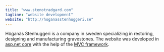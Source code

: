 ```yaml
---
title: "www.stenotradgard.com"
tagline: "website development"
website: "http://hoganasstenhuggeri.se"
---
```


Höganäs Stenhuggeri is a company in sweden specializing in restoring, designing and manufacturing gravestones.
The website was developed in [asp.net core](https://docs.microsoft.com/en-us/aspnet/core/?view=aspnetcore-2.2) with the help of the [MVC framework](https://docs.microsoft.com/en-us/aspnet/core/mvc/overview?view=aspnetcore-2.2).